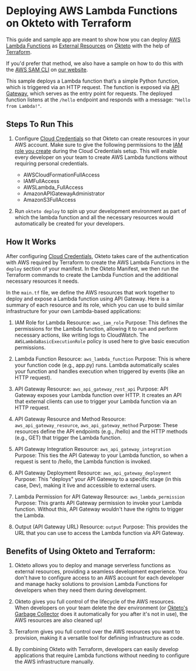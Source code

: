# Deploying AWS Lambda Functions on Okteto with Terraform

This guide and sample app are meant to show how you can deploy [AWS Lambda Functions](https://docs.aws.amazon.com/lambda/latest/dg/welcome.html) as [External Resources](https://www.okteto.com/docs/tutorials/external-resources/) on [Okteto](https://www.okteto.com/) with the help of [Terraform](https://www.terraform.io/).

If you'd prefer that method, we also have a sample on how to do this with the [AWS SAM CLI](https://docs.aws.amazon.com/serverless-application-model/latest/developerguide/what-is-sam-overview.html) on [our website](https://www.okteto.com/docs/tutorials/aws-lambda/).

This sample deploys a Lambda function that’s a simple Python function, which is triggered via an HTTP request. The function is exposed via [API Gateway](https://aws.amazon.com/api-gateway/), which serves as the entry point for requests. The deployed function listens at the `/hello` endpoint and responds with a message: `"Hello from Lambda!"`.

## Steps To Run This

1.  Configure [Cloud Credentials](https://www.okteto.com/docs/admin/cloud-credentials/aws-cloud-credentials/) so that Okteto can create resources in your AWS account. Make sure to give the following permissions to the [IAM role you create](https://www.okteto.com/docs/admin/cloud-credentials/aws-cloud-credentials/#step-2-create-the-iam-role-and-grant-access-to-s3) during the Cloud Credentials setup. This will enable every developer on your team to create AWS Lambda functions without requiring personal credentials.

    - AWSCloudFormationFullAccess
    - IAMFullAccess
    - AWSLambda_FullAccess
    - AmazonAPIGatewayAdministrator
    - AmazonS3FullAccess

1.  Run `okteto deploy` to spin up your development environment as part of which the lambda function and all the necessary resources would automatically be created for your developers.

## How It Works

After configuring [Cloud Credentials](https://www.okteto.com/docs/admin/cloud-credentials/aws-cloud-credentials/), Okteto takes care of the authentication with AWS required by Terraform to create the AWS Lambda Functions in the `deploy` section of your manifest. In the Okteto Manifest, we then run the Terraform commands to create the Lambda Function and the additional necessary resources it needs.

In the `main.tf` file, we define the AWS resources that work together to deploy and expose a Lambda function using API Gateway. Here is a summary of each resource and its role, which you can use to build similar infrastructure for your own Lambda-based applications:

1. IAM Role for Lambda
   Resource: `aws_iam_role`
   Purpose: This defines the permissions for the Lambda function, allowing it to run and perform necessary actions, like writing logs to CloudWatch. The `AWSLambdaBasicExecutionRole` policy is used here to give basic execution permissions.
1. Lambda Function
   Resource: `aws_lambda_function`
   Purpose: This is where your function code (e.g., app.py) runs. Lambda automatically scales your function and handles execution when triggered by events (like an HTTP request).
1. API Gateway
   Resource: `aws_api_gateway_rest_api`
   Purpose: API Gateway exposes your Lambda function over HTTP. It creates an API that external clients can use to trigger your Lambda function via an HTTP request.
1. API Gateway Resource and Method
   Resource: `aws_api_gateway_resource`, `aws_api_gateway_method`
   Purpose: These resources define the API endpoints (e.g., /hello) and the HTTP methods (e.g., GET) that trigger the Lambda function.

1. API Gateway Integration
   Resource: `aws_api_gateway_integration`
   Purpose: This ties the API Gateway to your Lambda function, so when a request is sent to /hello, the Lambda function is invoked.
1. API Gateway Deployment
   Resource: `aws_api_gateway_deployment`
   Purpose: This "deploys" your API Gateway to a specific stage (in this case, Dev), making it live and accessible to external users.
1. Lambda Permission for API Gateway
   Resource: `aws_lambda_permission`
   Purpose: This grants API Gateway permission to invoke your Lambda function. Without this, API Gateway wouldn't have the rights to trigger the Lambda.
1. Output (API Gateway URL)
   Resource: `output`
   Purpose: This provides the URL that you can use to access the Lambda function via API Gateway.

## Benefits of Using Okteto and Terraform:

1. Okteto allows you to deploy and manage serverless functions as external resources, providing a seamless development experience. You don't have to configure access to an AWS account for each developer and manage hacky solutions to provision Lambda Functions for developers when they need them during development.

1. Okteto gives you full control of the lifecycle of the AWS resources. When developers on your team delete the dev environment (or [Okteto's Garbage Collector](https://www.okteto.com/docs/admin/cleanup/) does it automatically for you after it's not in use), the AWS resources are also cleaned up!

1. Terraform gives you full control over the AWS resources you want to provision, making it a versatile tool for defining infrastructure as code.

1. By combining Okteto with Terraform, developers can easily develop applications that require Lambda functions without needing to configure the AWS infrastructure manually.
